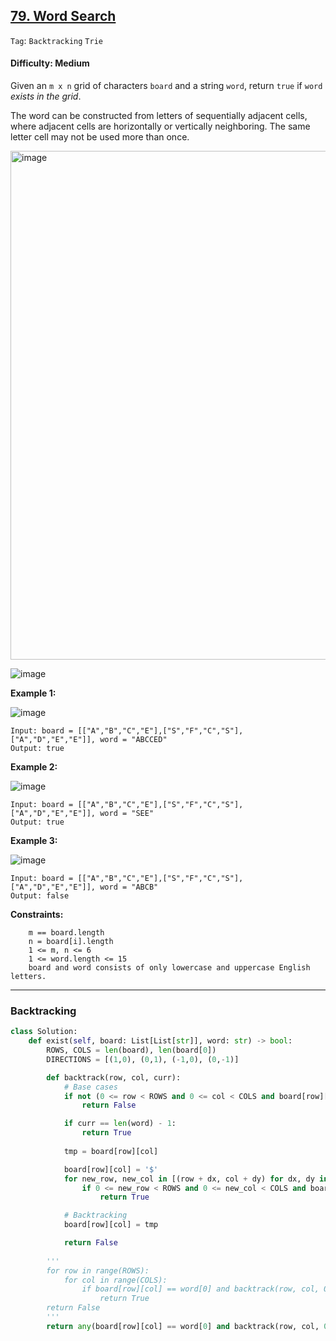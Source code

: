 ## [79. Word Search](https://leetcode.com/problems/word-search)

```Tag```: ```Backtracking``` ```Trie```

#### Difficulty: Medium

Given an ```m x n``` grid of characters ```board``` and a string ```word```, return ```true``` if ```word``` _exists in the grid_.

The word can be constructed from letters of sequentially adjacent cells, where adjacent cells are horizontally or vertically neighboring. The same letter cell may not be used more than once.

<img width="814" alt="image" src="https://user-images.githubusercontent.com/35042430/203913679-73e0ca58-836b-45a4-9dd1-006d85b07ddf.png">

![image](https://github.com/quananhle/Python/assets/35042430/b7ae9069-e2aa-4870-913d-6d027e3540b1)

__Example 1:__

![image](https://assets.leetcode.com/uploads/2020/11/04/word2.jpg)

```
Input: board = [["A","B","C","E"],["S","F","C","S"],["A","D","E","E"]], word = "ABCCED"
Output: true
```

__Example 2:__

![image](https://assets.leetcode.com/uploads/2020/11/04/word-1.jpg)
```
Input: board = [["A","B","C","E"],["S","F","C","S"],["A","D","E","E"]], word = "SEE"
Output: true
```

__Example 3:__

![image](https://assets.leetcode.com/uploads/2020/10/15/word3.jpg)
```
Input: board = [["A","B","C","E"],["S","F","C","S"],["A","D","E","E"]], word = "ABCB"
Output: false
```

__Constraints:__
```
    m == board.length
    n = board[i].length
    1 <= m, n <= 6
    1 <= word.length <= 15
    board and word consists of only lowercase and uppercase English letters.
```

---

### Backtracking

```Python
class Solution:
    def exist(self, board: List[List[str]], word: str) -> bool:
        ROWS, COLS = len(board), len(board[0])
        DIRECTIONS = [(1,0), (0,1), (-1,0), (0,-1)]

        def backtrack(row, col, curr):
            # Base cases
            if not (0 <= row < ROWS and 0 <= col < COLS and board[row][col] != '$'):
                return False

            if curr == len(word) - 1:
                return True
                
            tmp = board[row][col]

            board[row][col] = '$'
            for new_row, new_col in [(row + dx, col + dy) for dx, dy in DIRECTIONS]:
                if 0 <= new_row < ROWS and 0 <= new_col < COLS and board[new_row][new_col] == word[curr + 1] and backtrack(new_row, new_col, curr + 1):
                    return True

            # Backtracking
            board[row][col] = tmp

            return False
        
        '''
        for row in range(ROWS):
            for col in range(COLS):
                if board[row][col] == word[0] and backtrack(row, col, 0): 
                    return True 
        return False
        '''
        return any(board[row][col] == word[0] and backtrack(row, col, 0) for row in range(ROWS) for col in range(COLS))
```
